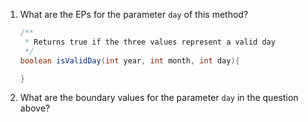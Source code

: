 <panel header="{{ icon_Q }} Design test cases for the `day` parameter">
<question>

1. What are the EPs for the parameter `day` of this method?
   ```java
   /**
    * Returns true if the three values represent a valid day
    */
   boolean isValidDay(int year, int month, int day){
   
   } 
   ```
1. What are the boundary values for the parameter `day` in the question above?

</question>
</panel>
